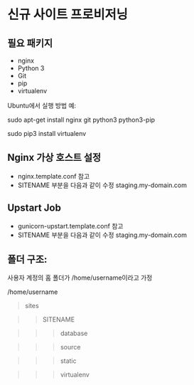 신규 사이트 프로비저닝
===============================

## 필요 패키지


* nginx
* Python 3
* Git
* pip
* virtualenv

Ubuntu에서 실행 방법 예:

sudo apt-get install nginx git python3 python3-pip

sudo pip3 install virtualenv


## Nginx 가상 호스트 설정

* nginx.template.conf 참고
* SITENAME 부분을 다음과 같이 수정 staging.my-domain.com


## Upstart Job

* gunicorn-upstart.template.conf 참고
* SITENAME 부분을 다음과 같이 수정 staging.my-domain.com


## 폴더 구조:
사용자 계정의 홈 폴더가 /home/username이라고 가정

/home/username
>sites

>>SITENAME

>>>database

>>>source

>>>static

>>>virtualenv
